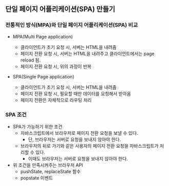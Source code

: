 ## 단일 페이지 어플리케이션(SPA) 만들기

### 전통적인 방식(MPA)와 단일 페이지 어플리케이션(SPA) 비교

- MPA(Multi Page application)

  - 클라이언트가 초기 요청 시, 서버는 HTML을 내려줌
  - 페이지 전환 요청 시, 서버는 HTML을 내려주고 클라이언트에서는 page reload 됨.
  - 페이지 전환 요청 시, 위의 과정이 반복

- SPA(Single Page application)
  - 클라이언트가 초기 요청 시, 서버는 HTML을 내려줌
  - 페이지 전환 요청 시, 필요할 때만 데이터를 요청해서 받아옴
  - 페이지 전환은 자체적으로 라우팅 처리

### SPA 조건

- SPA가 가능하기 위한 조건
  - 자바스크립트에서 브라우저로 페이지 전환 요청을 보낼 수 있다.
    - 단, 브라우저는 서버로 요청을 보내지 않아야 한다.
  - 브라우저의 뒤로 가기와 같은 사용자의 페이지 전환 요청을 자바스크립트가 처리할 수 있다.
    - 이때도 브라우저는 서버로 요청을 보내지 않아야 한다.
- 위 조건을 만족시켜주는 브라우저 API
  - pushState, replaceState 함수
  - popstate 이벤트
